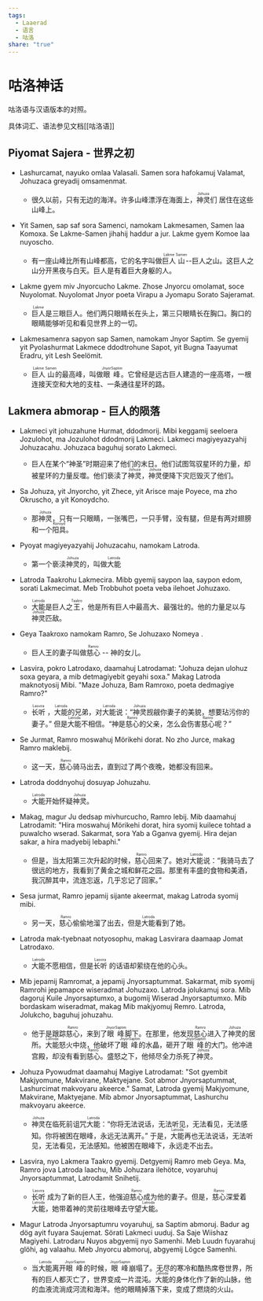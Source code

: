 ```yaml
---
tags:
  - Laaerad
  - 语言
  - 咕洛
share: "true"
---
```

# 咕洛神话

咕洛语与汉语版本的对照。

具体词汇、语法参见文档[[咕洛语]]
## Piyomat Sajera - 世界之初

- Lashurcamat, nayuko omlaa Valasali. Samen sora hafokamuj Valamat, Johuzaca greyadij omsamenmat.
	- 很久以前，只有无边的海洋。许多山峰漂浮在海面上，<ruby>神灵<rt>Johuza</rt></ruby>们 居住在这些山峰上。

- Yit Samen, sap saf sora Samenci, namokam Lakmesamen, Samen laa Komoxa. Se Lakme-Samen jihahij haddur a jur. Lakme gyem Komoe laa nuyoscho.
    - 有一座山峰比所有山峰都高，它的名字叫做<ruby>巨人<rt>Lakme</rt>山<rt>Samen</rt></ruby>--巨人之山。这巨人之山分开黑夜与白天。巨人是有着巨大身躯的人。

- Lakme gyem miv Jnyorcucho Lakme. Zhose Jnyorcu omolamat, soce Nuyolomat. Nuyolomat Jnyor poeta Virapu a Jyomapu Sorato Sajeramat.
    - <ruby>巨人<rt>Lakme</rt></ruby>是三眼巨人。他们两只眼睛长在头上，第三只眼睛长在胸口。胸口的眼睛能够听见和看见世界上的一切。

- Lakmesamenra sapyon sap Samen, namokam Jnyor Saptim. Se gyemij yit Pyolashurmat Lakmece ddodtrohune Sapot, yit Bugna Taayumat Eradru, yit Lesh Seelömit.    
    - <ruby>巨人<rt>Lakme</rt>山<rt>Samen</rt></ruby>的最高峰，叫做<ruby>眼<rt>Jnyor</rt>峰<rt>Saptim</rt></ruby>。它曾经是远古巨人建造的一座高塔，一根连接天空和大地的支柱、一条通往星环的路。

## Lakmera abmorap - 巨人的陨落

- Lakmeci yit johuzahune Hurmat, ddodmorij. Mibi keggamij seeloera Jozulohot, ma Jozulohot ddodmorij Lakmeci. Lakmeci magiyeyazyahij Johuzacahu. Johuzaca baguhuj sorato Lakmeci.
	- 巨人在某个“神圣”时期迎来了他们的末日。他们试图驾驭星环的力量，却被星环的力量反噬。他们亵渎了<ruby>神灵<rt>Johuza</rt></ruby>，<ruby>神灵<rt>Johuza</rt></ruby>便降下灾厄毁灭了他们。

- Sa Johuza, yit Jnyorcho, yit Zhece, yit Arisce maje Poyece, ma zho Okruscho, a yit Konoydcho.
	- 那<ruby>神灵<rt>Johuza</rt></ruby>，只有一只眼睛，一张嘴巴，一只手臂，没有腿，但是有两对翅膀和一个<ruby>阳具<rt>Konoyd</rt></ruby>。

- Pyoyat magiyeyazyahij Johuzacahu, namokam Latroda. 
	- 第一个亵渎<ruby>神灵<rt>Johuza</rt></ruby>的，叫做<ruby>大能<rt>Latroda</rt></ruby>

- Latroda Taakrohu Lakmecira. Mibb gyemij saypon laa, saypon edom, sorati Lakmecimat.  Meb Trobbuhot poeta veba ilehoet Johuzaxo.
	- <ruby>大能<rt>Latroda</rt></ruby>是巨人之<ruby>王<rt>Taakro</rt></ruby>，他是所有巨人中最高大、最强壮的。他的力量足以与<ruby>神灵<rt>Johuza</rt></ruby>匹敌。

- Geya Taakroxo namokam Ramro, Se Johuzaxo Nomeya .
	- 巨人王的妻子叫做<ruby>慈心<rt>Ramro</rt></ruby> -- 神的女儿。

- Lasvira, pokro Latrodaxo, daamahuj Latrodamat: "Johuza dejan ulohuz soxa geyara, a mib detmagiyebit geyahi soxa."  Makag Latroda maknotyosij Mibi.  "Maze Johuza, Bam Ramroxo,  poeta dedmagiye Ramro?"
	- <ruby>长听<rt>Lasvira</rt> </ruby>，<ruby>大能<rt>Latroda</rt></ruby>的兄弟，对<ruby>大能<rt>Latroda</rt></ruby>说：“<ruby>神灵<rt>Johuza</rt></ruby>觊觎你妻子的美貌，想要玷污你的妻子。”  但是<ruby>大能<rt>Latroda</rt></ruby>不相信。“神是<ruby>慈心<rt>Ramro</rt></ruby>的父亲，怎么会伤害<ruby>慈心<rt>Ramro</rt></ruby>呢？”

- Se Jurmat, Ramro moswahuj Mörikehi dorat. No zho Jurce, makag Ramro maklebij.
	- 这一天，<ruby>慈心<rt>Ramro</rt></ruby>骑马出去，直到过了两个夜晚，她都没有回来。

- Latroda doddnyohuj dosuyap Johuzahu.
	- <ruby>大能<rt>Latroda</rt></ruby>开始怀疑<ruby>神灵<rt>Johuza</rt></ruby>。

- Makag, magur Ju dedsap mivhurcucho, Ramro lebij.  Mib daamahuj Latrodamit: "Hira moswahuj Mörikehi dorat, hira syomij  kuilece tohtad a puwalcho wserad.  Sakarmat,  sora Yab a Gganva gyemij. Hira dejan sakar, a hira madyebij lebaphi."
	- 但是，当太阳第三次升起的时候，<ruby>慈心<rt>Ramro</rt></ruby>回来了。她对<ruby>大能<rt>Latroda</rt></ruby>说：“我骑马去了很远的地方，我看到了黄金之城和鲜花之园。那里有丰盛的食物和美酒，我沉醉其中，流连忘返，几乎忘记了回家。”

- Sesa jurmat, Ramro jepamij sijante akeermat, makag Latroda syomij mibi.
	- 另一天，<ruby>慈心<rt>Ramro</rt></ruby>偷偷地溜了出去，但是<ruby>大能<rt>Latroda</rt></ruby>看到了她。

- Latroda mak-tyebnaat notyosophu, makag Lasvirara daamaap Jomat Latrodaxo.
	- <ruby>大能<rt>Latroda</rt></ruby>不愿相信，但是<ruby>长听<rt>Lasvira</rt> </ruby>的话语却萦绕在他的心头。

- Mib jepamij Ramromat, a jepamij Jnyorsaptummat. Sakarmat, mib syomij Ramrohi jepamapce wiseradmat Johuzaxo. Latroda jolukamuj sora. Mib dagoruj Kuile Jnyorsaptumxo, a bugomij Wiserad Jnyorsaptumxo. Mib bordaskam wiseradmat, makag Mib makjyomuj Remro.  Latroda, Jolukcho, baguhuj johuzahu.
	- 他于是跟踪<ruby>慈心<rt>Ramro</rt></ruby>，来到了<ruby>眼<rt>Jnyor</rt>峰<rt>Saptim</rt></ruby>脚下。在那里，他发现<ruby>慈心<rt>Ramro</rt></ruby>进入了<ruby>神灵<rt>Johuza</rt></ruby>的居所。<ruby>大能<rt>Latroda</rt></ruby>怒火中烧，他破坏了<ruby>眼<rt>Jnyor</rt>峰<rt>Saptim</rt></ruby>的水晶，砸开了<ruby>眼<rt>Jnyor</rt>峰<rt>Saptim</rt></ruby>的大门。他冲进宫殿，却没有看到<ruby>慈心<rt>Ramro</rt></ruby>。盛怒之下，他倾尽全力杀死了<ruby>神灵<rt>Johuza</rt></ruby>。

- Johuza Pyowudmat daamahuj Magiye Latrodamat: "Sot gyembit Makjyomune, Makvirane, Maktyejane. Sot abmor Jnyorsaptummat, Lashurcimat makvoyaru akeerce." Samat, Latroda gyemij Makjyomune, Makvirane, Maktyejane. Mib abmor Jnyorsaptummat, Lashurchu makvoyaru akeerce. 
	- <ruby>神灵<rt>Johuza</rt></ruby>在临死前诅咒<ruby>大能<rt>Latroda</rt></ruby>：“你将无法说话，无法听见，无法看见，无法感知。你将被困在眼峰，永远无法离开。”  于是，<ruby>大能<rt>Latroda</rt></ruby>再也无法说话，无法听见，无法看见，无法感知。他被困在眼峰下，永远走不出去。

- Lasvira, nyo Lakmera Taakro gyemij. Detgyemij Ramro meb Geya. Ma, Ramro jova Latroda laachu, Mib Johuzara ilehötce, voyaruhuj Jnyorsaptummat, Latrodamit Snihetij.
	- <ruby>长听<rt>Lasvira</rt> </ruby>成为了新的巨人王，他强迫<ruby>慈心<rt>Ramro</rt></ruby>成为他的妻子。但是，<ruby>慈心<rt>Ramro</rt></ruby>深爱着<ruby>大能<rt>Latroda</rt></ruby>，她带着神的灵前往眼峰去守望<ruby>大能<rt>Latroda</rt></ruby>。

- Magur Latroda Jnyorsaptumru voyaruhuj, sa Saptim abmoruj. Badur ag dög ayit fuyara Saujemat. Sörati Lakmeci uuduj. Sa Saje Wiishaz Magiyehi. Latrodaru Nuyos abgyemij nyo Samenhi. Meb Luudn fuyarahuj glöhi, ag valaahu. Meb Jnyorcu abmoruj, abgyemij Lögce Samenhi.
	- 当<ruby>大能<rt>Latroda</rt></ruby>离开<ruby>眼<rt>Jnyor</rt>峰<rt>Saptim</rt></ruby>的时候，<ruby>眼<rt>Jnyor</rt>峰<rt>Saptim</rt></ruby>崩塌了。无尽的寒冷和酷热席卷世界，所有的巨人都灭亡了，世界变成一片混沌。<ruby>大能<rt>Latroda</rt></ruby>的身体化作了新的山脉，他的血液流淌成河流和海洋。他的眼睛掉落下来，变成了燃烧的火山。

